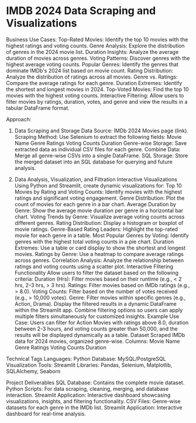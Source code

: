 # IMDB 2024 Data Scraping and Visualizations


Business Use Cases:
Top-Rated Movies: Identify the top 10 movies with the highest ratings and voting counts.
Genre Analysis: Explore the distribution of genres in the 2024 movie list.
Duration Insights: Analyze the average duration of movies across genres.
Voting Patterns: Discover genres with the highest average voting counts.
Popular Genres: Identify the genres that dominate IMDb's 2024 list based on movie count.
Rating Distribution: Analyze the distribution of ratings across all movies.
Genre vs. Ratings: Compare the average ratings for each genre.
Duration Extremes: Identify the shortest and longest movies in 2024.
Top-Voted Movies: Find the top 10 movies with the highest voting counts.
Interactive Filtering: Allow users to filter movies by ratings, duration, votes, and genre and view the results in a tabular DataFrame format.






Approach:
1. Data Scraping and Storage
Data Source: IMDb 2024 Movies page (link).
Scraping Method: Use Selenium to extract the following fields:
Movie Name
Genre
Ratings
Voting Counts
Duration
Genre-wise Storage: Save extracted data as individual CSV files for each genre.
Combine Data: Merge all genre-wise CSVs into a single DataFrame.
SQL Storage: Store the merged dataset into an SQL database for querying and future analysis.



2. Data Analysis, Visualization, and Filtration
Interactive Visualizations
Using Python and Streamlit, create dynamic visualizations for:
Top 10 Movies by Rating and Voting Counts: Identify movies with the highest ratings and significant voting engagement.
Genre Distribution: Plot the count of movies for each genre in a bar chart.
Average Duration by Genre: Show the average movie duration per genre in a horizontal bar chart.
Voting Trends by Genre: Visualize average voting counts across different genres.
Rating Distribution: Display a histogram or boxplot of movie ratings.
Genre-Based Rating Leaders: Highlight the top-rated movie for each genre in a table.
Most Popular Genres by Voting: Identify genres with the highest total voting counts in a pie chart.
Duration Extremes: Use a table or card display to show the shortest and longest movies.
Ratings by Genre: Use a heatmap to compare average ratings across genres.
Correlation Analysis: Analyze the relationship between ratings and voting counts using a scatter plot.
Interactive Filtering Functionality
Allow users to filter the dataset based on the following criteria:
Duration (Hrs): Filter movies based on their runtime (e.g., < 2 hrs, 2–3 hrs, > 3 hrs).
Ratings: Filter movies based on IMDb ratings (e.g., > 8.0).
Voting Counts: Filter based on the number of votes received (e.g., > 10,000 votes).
Genre: Filter movies within specific genres (e.g., Action, Drama).
Display the filtered results in a dynamic DataFrame within the Streamlit app.
Combine filtering options so users can apply multiple filters simultaneously for customized insights.
Example Use Case:
Users can filter for Action Movies with ratings above 8.0, duration between 2-3 hours, and voting counts greater than 50,000, and the results will be displayed dynamically as a table.
Dataset
Scraped IMDb data for 2024 movies, organized genre-wise.
Columns:
Movie Name
Genre
Ratings
Voting Counts
Duration



Technical Tags
Languages: Python
Database: MySQL/PostgreSQL
Visualization Tools: Streamlit
Libraries: Pandas, Selenium, Matplotlib, SQLAlchemy, Seaborn

Project Deliverables
SQL Database: Contains the complete movie dataset.
Python Scripts: For data scraping, cleaning, merging, and database interaction.
Streamlit Application: Interactive dashboard showcasing visualizations, insights, and filtering functionality.
CSV Files: Genre-wise datasets for each genre in the IMDb list.
Streamlit Application: Interactive dashboard for real-time analysis.
